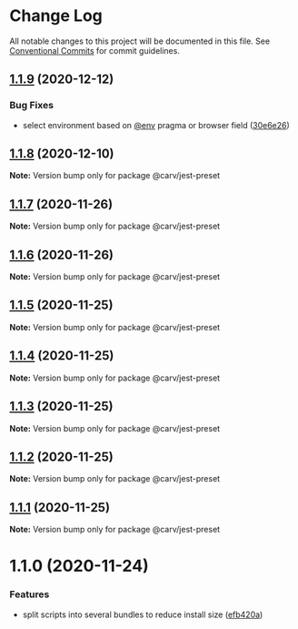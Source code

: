 # Change Log

All notable changes to this project will be documented in this file.
See [Conventional Commits](https://conventionalcommits.org) for commit guidelines.

## [1.1.9](https://github.com/carvjs/tools/compare/@carv/jest-preset@1.1.8...@carv/jest-preset@1.1.9) (2020-12-12)

### Bug Fixes

- select environment based on [@env](https://github.com/env) pragma or browser field ([30e6e26](https://github.com/carvjs/tools/commit/30e6e2644515832c63eede1d81fbd3dcf8364c32))

## [1.1.8](https://github.com/carvjs/tools/compare/@carv/jest-preset@1.1.7...@carv/jest-preset@1.1.8) (2020-12-10)

**Note:** Version bump only for package @carv/jest-preset

## [1.1.7](https://github.com/carvjs/tools/compare/@carv/jest-preset@1.1.6...@carv/jest-preset@1.1.7) (2020-11-26)

**Note:** Version bump only for package @carv/jest-preset

## [1.1.6](https://github.com/carvjs/tools/compare/@carv/jest-preset@1.1.5...@carv/jest-preset@1.1.6) (2020-11-26)

**Note:** Version bump only for package @carv/jest-preset

## [1.1.5](https://github.com/carvjs/tools/compare/@carv/jest-preset@1.1.4...@carv/jest-preset@1.1.5) (2020-11-25)

**Note:** Version bump only for package @carv/jest-preset

## [1.1.4](https://github.com/carvjs/tools/compare/@carv/jest-preset@1.1.3...@carv/jest-preset@1.1.4) (2020-11-25)

**Note:** Version bump only for package @carv/jest-preset

## [1.1.3](https://github.com/carvjs/tools/compare/@carv/jest-preset@1.1.2...@carv/jest-preset@1.1.3) (2020-11-25)

**Note:** Version bump only for package @carv/jest-preset

## [1.1.2](https://github.com/carvjs/tools/compare/@carv/jest-preset@1.1.1...@carv/jest-preset@1.1.2) (2020-11-25)

**Note:** Version bump only for package @carv/jest-preset

## [1.1.1](https://github.com/carvjs/tools/compare/@carv/jest-preset@1.1.0...@carv/jest-preset@1.1.1) (2020-11-25)

**Note:** Version bump only for package @carv/jest-preset

# 1.1.0 (2020-11-24)

### Features

- split scripts into several bundles to reduce install size ([efb420a](https://github.com/carvjs/tools/commit/efb420ac3dd5b1e4da705ebbae21527e65075fc6))
